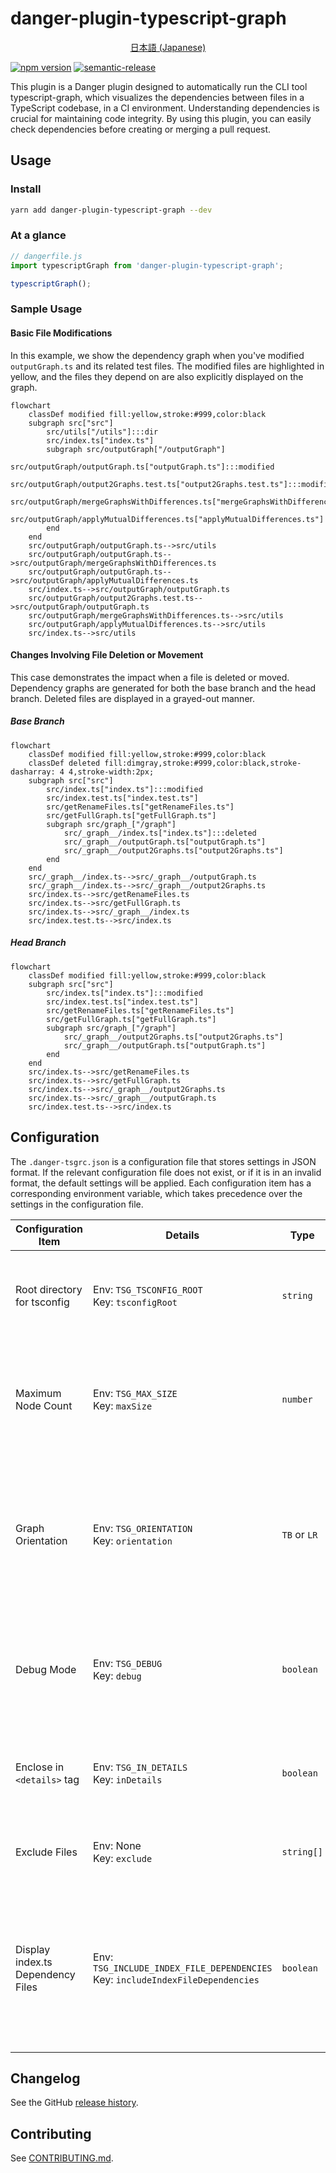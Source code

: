 # danger-plugin-typescript-graph

<p align="center">
  <a href="/docs/README_ja.md">日本語 (Japanese)</a> 
</p>

[![npm version](https://badge.fury.io/js/danger-plugin-typescript-graph.svg)](https://badge.fury.io/js/danger-plugin-typescript-graph)
[![semantic-release](https://img.shields.io/badge/%20%20%F0%9F%93%A6%F0%9F%9A%80-semantic--release-e10079.svg)](https://github.com/semantic-release/semantic-release)

This plugin is a Danger plugin designed to automatically run the CLI tool typescript-graph, which visualizes the dependencies between files in a TypeScript codebase, in a CI environment. Understanding dependencies is crucial for maintaining code integrity. By using this plugin, you can easily check dependencies before creating or merging a pull request.

## Usage

### Install

```sh
yarn add danger-plugin-typescript-graph --dev
```

### At a glance

```js
// dangerfile.js
import typescriptGraph from 'danger-plugin-typescript-graph';

typescriptGraph();
```

### Sample Usage

#### Basic File Modifications

In this example, we show the dependency graph when you've modified `outputGraph.ts` and its related test files. The modified files are highlighted in yellow, and the files they depend on are also explicitly displayed on the graph.

```mermaid
flowchart
    classDef modified fill:yellow,stroke:#999,color:black
    subgraph src["src"]
        src/utils["/utils"]:::dir
        src/index.ts["index.ts"]
        subgraph src/outputGraph["/outputGraph"]
            src/outputGraph/outputGraph.ts["outputGraph.ts"]:::modified
            src/outputGraph/output2Graphs.test.ts["output2Graphs.test.ts"]:::modified
            src/outputGraph/mergeGraphsWithDifferences.ts["mergeGraphsWithDifferences.ts"]
            src/outputGraph/applyMutualDifferences.ts["applyMutualDifferences.ts"]
        end
    end
    src/outputGraph/outputGraph.ts-->src/utils
    src/outputGraph/outputGraph.ts-->src/outputGraph/mergeGraphsWithDifferences.ts
    src/outputGraph/outputGraph.ts-->src/outputGraph/applyMutualDifferences.ts
    src/index.ts-->src/outputGraph/outputGraph.ts
    src/outputGraph/output2Graphs.test.ts-->src/outputGraph/outputGraph.ts
    src/outputGraph/mergeGraphsWithDifferences.ts-->src/utils
    src/outputGraph/applyMutualDifferences.ts-->src/utils
    src/index.ts-->src/utils
```

#### Changes Involving File Deletion or Movement

This case demonstrates the impact when a file is deleted or moved. Dependency graphs are generated for both the base branch and the head branch. Deleted files are displayed in a grayed-out manner.

##### Base Branch

```mermaid
flowchart
    classDef modified fill:yellow,stroke:#999,color:black
    classDef deleted fill:dimgray,stroke:#999,color:black,stroke-dasharray: 4 4,stroke-width:2px;
    subgraph src["src"]
        src/index.ts["index.ts"]:::modified
        src/index.test.ts["index.test.ts"]
        src/getRenameFiles.ts["getRenameFiles.ts"]
        src/getFullGraph.ts["getFullGraph.ts"]
        subgraph src/graph_["/graph"]
            src/_graph__/index.ts["index.ts"]:::deleted
            src/_graph__/outputGraph.ts["outputGraph.ts"]
            src/_graph__/output2Graphs.ts["output2Graphs.ts"]
        end
    end
    src/_graph__/index.ts-->src/_graph__/outputGraph.ts
    src/_graph__/index.ts-->src/_graph__/output2Graphs.ts
    src/index.ts-->src/getRenameFiles.ts
    src/index.ts-->src/getFullGraph.ts
    src/index.ts-->src/_graph__/index.ts
    src/index.test.ts-->src/index.ts
```

##### Head Branch

```mermaid
flowchart
    classDef modified fill:yellow,stroke:#999,color:black
    subgraph src["src"]
        src/index.ts["index.ts"]:::modified
        src/index.test.ts["index.test.ts"]
        src/getRenameFiles.ts["getRenameFiles.ts"]
        src/getFullGraph.ts["getFullGraph.ts"]
        subgraph src/graph_["/graph"]
            src/_graph__/output2Graphs.ts["output2Graphs.ts"]
            src/_graph__/outputGraph.ts["outputGraph.ts"]
        end
    end
    src/index.ts-->src/getRenameFiles.ts
    src/index.ts-->src/getFullGraph.ts
    src/index.ts-->src/_graph__/output2Graphs.ts
    src/index.ts-->src/_graph__/outputGraph.ts
    src/index.test.ts-->src/index.ts
```

## Configuration

The `.danger-tsgrc.json` is a configuration file that stores settings in JSON format. If the relevant configuration file does not exist, or if it is in an invalid format, the default settings will be applied.
Each configuration item has a corresponding environment variable, which takes precedence over the settings in the configuration file.

| Configuration Item                | Details                                                                           | Type         | Default Value | Description                                                                                                               |
| --------------------------------- | --------------------------------------------------------------------------------- | ------------ | ------------- | ------------------------------------------------------------------------------------------------------------------------- |
| Root directory for tsconfig       | Env: `TSG_TSCONFIG_ROOT`<br>Key: `tsconfigRoot`                                   | `string`     | `"./"`        | Specifies the directory where tsconfig will be searched.                                                                  |
| Maximum Node Count                | Env: `TSG_MAX_SIZE`<br>Key: `maxSize`                                             | `number`     | `30`          | Specifies the value to limit graph display when the number of changed files is large.                                     |
| Graph Orientation                 | Env: `TSG_ORIENTATION`<br>Key: `orientation`                                      | `TB` or `LR` | Not specified | Specifies the orientation (`TB` or `LR`) of the graph. However, Mermaid may produce graphs in the opposite direction.     |
| Debug Mode                        | Env: `TSG_DEBUG`<br>Key: `debug`                                                  | `boolean`    | `false`       | Specifies whether to enable debug mode. Logs will be output in debug mode.                                                |
| Enclose in `<details>` tag        | Env: `TSG_IN_DETAILS`<br>Key: `inDetails`                                         | `boolean`    | `true`        | Specifies whether to enclose Mermaid in a `<details>` tag and collapse it.                                                |
| Exclude Files                     | Env: None<br>Key: `exclude`                                                       | `string[]`   | `[]`          | Specifies the files to be excluded from the graph.                                                                        |
| Display index.ts Dependency Files | Env: `TSG_INCLUDE_INDEX_FILE_DEPENDENCIES`<br>Key: `includeIndexFileDependencies` | `boolean`    | `false`       | Specifies whether to display dependency files when the changed file is referenced from an index.ts in the same directory. |

## Changelog

See the GitHub [release history](https://github.com/ysk8hori/danger-plugin-typescript-graph/releases).

## Contributing

See [CONTRIBUTING.md](CONTRIBUTING.md).
